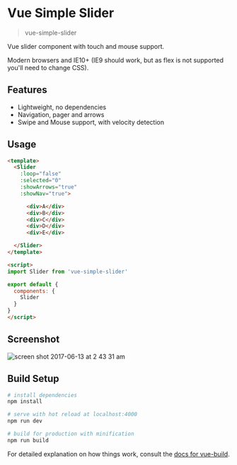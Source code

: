 # Vue Simple Slider

> vue-simple-slider

Vue slider component with touch and mouse support.

Modern browsers and IE10+ (IE9 should work, but as flex is not supported you'll need to change CSS).

## Features

* Lightweight, no dependencies
* Navigation, pager and arrows
* Swipe and Mouse support, with velocity detection

## Usage

```html
<template>
  <Slider
    :loop="false"
    :selected="0"
    :showArrows="true"
    :showNav="true">

      <div>A</div>
      <div>B</div>
      <div>C</div>
      <div>D</div>
      <div>E</div>

  </Slider>
</template>

<script>
import Slider from 'vue-simple-slider'

export default {
  components: {
    Slider
  }
}
</script>
```

## Screenshot
![screen shot 2017-06-13 at 2 43 31 am](https://user-images.githubusercontent.com/693487/27049909-5bc66f02-4fe3-11e7-8342-8d3da37a3915.png)

## Build Setup

``` bash
# install dependencies
npm install

# serve with hot reload at localhost:4000
npm run dev

# build for production with minification
npm run build
```

For detailed explanation on how things work, consult the [docs for vue-build](https://github.com/vuejs/vue-cli/blob/master/docs/build.md).
